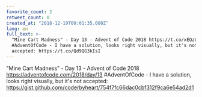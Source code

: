 ```yaml
---
favorite_count: 2
retweet_count: 0
created_at: "2018-12-19T00:01:35.000Z"
lang: en
full_text: >-
  "Mine Cart Madness" - Day 13 - Advent of Code 2018 https://t.co/xEQzLYx0rI
  #AdventOfCode - I have a solution, looks right visually, but it's not
  accepted: https://t.co/Qd9QG3kIsI
---
```


"Mine Cart Madness" - Day 13 - Advent of Code 2018
<https://adventofcode.com/2018/day/13> #AdventOfCode - I have a solution, looks
right visually, but it's not accepted:
<https://gist.github.com/coderbyheart/754f7fc66dac0cbf312f9ca6e54ad2d1>
